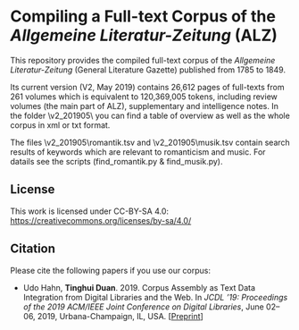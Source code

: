 # Compiling a Full-text Corpus of the *Allgemeine Literatur-Zeitung* (ALZ)

This repository provides the compiled full-text corpus of the *Allgemeine Literatur-Zeitung* (General Literature Gazette) published from 1785 to 1849.

Its current version (V2, May 2019) contains 26,612 pages of full-texts from 261 volumes which is equivalent to 120,369,005 tokens, including review volumes (the main part of ALZ), supplementary and intelligence notes. In the folder \v2_201905\ you can find a table of overview as well as the whole corpus in xml or txt format.

The files \v2_201905\romantik.tsv and \v2_201905\musik.tsv contain search results of keywords which are relevant to romanticism and music. For datails see the scripts (find_romantik.py & find_musik.py).

## License
This work is licensed under CC-BY-SA 4.0: https://creativecommons.org/licenses/by-sa/4.0/

## Citation
Please cite the following papers if you use our corpus:
* Udo Hahn, **Tinghui Duan**. 2019. Corpus Assembly as Text Data Integration from Digital Libraries and the Web. In *JCDL ’19: Proceedings of the 2019 ACM/IEEE Joint Conference on Digital Libraries*, June 02–06, 2019, Urbana-Champaign, IL, USA. [[Preprint](http://github.com/julielab/downloads/publications/papers/Hahn_Duan_2019_JCDL.pdf)]

